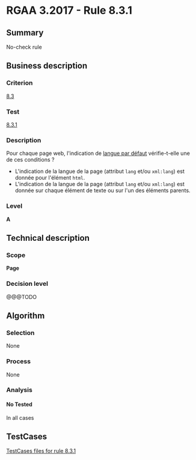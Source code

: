 # RGAA 3.2017 - Rule 8.3.1

## Summary
No-check rule


## Business description

### Criterion
[8.3](http://references.modernisation.gouv.fr/rgaa-accessibilite/criteres.html#crit-8-3)

### Test
[8.3.1](http://references.modernisation.gouv.fr/rgaa-accessibilite/criteres.html#test-8-3-1)

### Description
<div lang="fr">Pour chaque page web, l'indication de <a href="http://references.modernisation.gouv.fr/rgaa-accessibilite/glossaire.html#langue-par-dfaut">langue par d&#xE9;faut</a> v&#xE9;rifie-t-elle une de ces conditions&nbsp;? <ul><li>L'indication de la langue de la page (attribut <code lang="en">lang</code> et/ou <code lang="en">xml:lang</code>) est donn&#xE9;e pour l'&#xE9;l&#xE9;ment <code lang="en">html</code>.</li> <li>L'indication de la langue de la page (attribut <code lang="en">lang</code> et/ou <code lang="en">xml:lang</code>) est donn&#xE9;e sur chaque &#xE9;l&#xE9;ment de texte ou sur l'un des &#xE9;l&#xE9;ments parents.</li> </ul></div>

### Level
**A**


## Technical description

### Scope
**Page**

### Decision level
@@@TODO


## Algorithm

### Selection
None

### Process
None

### Analysis

#### No Tested
In all cases


##  TestCases

[TestCases files for rule 8.3.1](https://github.com/Asqatasun/Asqatasun/tree/develop/rules/rules-rgaa3.2017/src/test/resources/testcases/rgaa32017/Rgaa32017Rule080301/)


